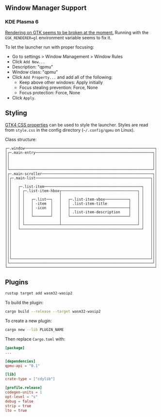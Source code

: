 
## Window Manager Support

### KDE Plasma 6

[Rendering on GTK seems to be broken at the moment.](https://reddit.com/r/kde/comments/1gg9kd8) Running with the `GSK_RENDERER=gl` environment variable seems to fix it.

To let the launcher run with proper focusing:

- Go to settings > Window Management > Window Rules
- Click `Add New...`
- Description: "qpmu"
- Window class: "qpmu"
- Click `Add Property...` and add all of the following:
  - Keep above other windows: Apply initially
  - Focus stealing prevention: Force, None
  - Focus protection: Force, None
- Click `Apply`.

## Styling

[GTK4 CSS properties](https://docs.gtk.org/gtk4/css-properties.html) can be used to style the launcher. Styles are read from `style.css` in the config directory (`~/.config/qpmu` on Linux).

Class structure:
```
┌─.window────────────────────────────────────────────────────────────┐
│┌─.main-entry──────────────────────────────────────────────────────┐│
││                                                                  ││
││                                                                  ││
││                                                                  ││
│└──────────────────────────────────────────────────────────────────┘│
│┌─.main-scroller───────────────────────────────────────────────────┐│
││┌─.main-list─────────────────────────────────────────────────────┐││
│││                                                                │││
│││   ┌─.list-item─────────────────────────────────────────────┐   │││
│││   │ ┌─.list-item-hbox┬───────────────────────────────────┐ │   │││
│││   │ │                │                                   │ │   │││
│││   │ │   ┌─.list──┐   │   ┌─.list-item-vbox───────────┐   │ │   │││
│││   │ │   │ -item  │   │   │ .list-item-title          │   │ │   │││
│││   │ │   │ -icon  │   │   ├───────────────────────────┤   │ │   │││
│││   │ │   │        │   │   │ .list-item-description    │   │ │   │││
│││   │ │   └────────┘   │   └───────────────────────────┘   │ │   │││
│││   │ │                │                                   │ │   │││
│││   │ └────────────────┴───────────────────────────────────┘ │   │││
│││   └────────────────────────────────────────────────────────┘   │││
│││                                                                │││
│││                                                                │││
│││                                                                │││
│││                                                                │││
│││                                                                │││
│││                                                                │││
││└────────────────────────────────────────────────────────────────┘││
│└──────────────────────────────────────────────────────────────────┘│
└────────────────────────────────────────────────────────────────────┘
```

## Plugins

```sh
rustup target add wasm32-wasip2
```

To build the plugin:
```sh
cargo build --release --target wasm32-wasip2
```

To create a new plugin:
```sh
cargo new --lib PLUGIN_NAME
```

Then replace `Cargo.toml` with:
```toml
[package]
...

[dependencies]
qpmu-api = "0.1"

[lib]
crate-type = ["cdylib"]

[profile.release]
codegen-units = 1
opt-level = "s"
debug = false
strip = true
lto = true
```
